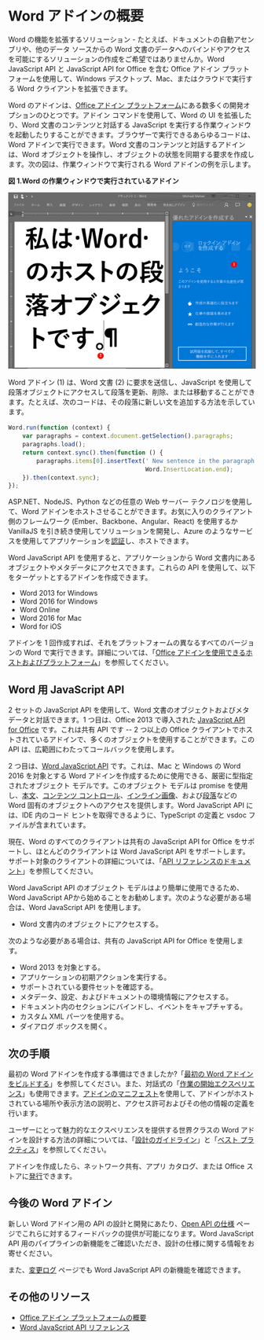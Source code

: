 
# <a name="word-add-ins-overview"></a>Word アドインの概要

Word の機能を拡張するソリューション - たとえば、ドキュメントの自動アセンブリや、他のデータ ソースからの Word 文書のデータへのバインドやアクセスを可能にするソリューションの作成をご希望ではありませんか。Word JavaScript API と JavaScript API for Office を含む Office アドイン プラットフォームを使用して、Windows デスクトップ、Mac、またはクラウドで実行する Word クライアントを拡張できます。

Word のアドインは、[Office アドイン プラットフォーム](../overview/office-add-ins.md)にある数多くの開発オプションのひとつです。アドイン コマンドを使用して、Word の UI を拡張したり、Word 文書のコンテンツと対話する JavaScript を実行する作業ウィンドウを起動したりすることができます。ブラウザーで実行できるあらゆるコードは、Word アドインで実行できます。Word 文書のコンテンツと対話するアドインは、Word オブジェクトを操作し、オブジェクトの状態を同期する要求を作成します。次の図は、作業ウィンドウで実行される Word アドインの例を示します。

**図 1.Word の作業ウィンドウで実行されているアドイン**

![Word の作業ウィンドウで実行されているアドイン](../../images/WordAddinShowHostClient.png)

Word アドイン (1) は、Word 文書 (2) に要求を送信し、JavaScript を使用して段落オブジェクトにアクセスして段落を更新、削除、または移動することができます。たとえば、次のコードは、その段落に新しい文を追加する方法を示しています。

```js
Word.run(function (context) {
    var paragraphs = context.document.getSelection().paragraphs;
    paragraphs.load();
    return context.sync().then(function () {
        paragraphs.items[0].insertText(' New sentence in the paragraph.',
                                       Word.InsertLocation.end);
    }).then(context.sync);
});

```

ASP.NET、NodeJS、Python などの任意の Web サーバー テクノロジを使用して、Word アドインをホストさせることができます。お気に入りのクライアント側のフレームワーク (Ember、Backbone、Angular、React) を使用するか VanillaJS を引き続き使用してソリューションを開発し、Azure のようなサービスを使用してアプリケーションを[認証](../develop/use-the-oauth-authorization-framework-in-an-office-add-in.md)し、ホストできます。

Word JavaScript API を使用すると、アプリケーションから Word 文書内にあるオブジェクトやメタデータにアクセスできます。これらの API を使用して、以下をターゲットとするアドインを作成できます。

* Word 2013 for Windows
* Word 2016 for Windows
* Word Online
* Word 2016 for Mac
* Word for iOS

アドインを 1 回作成すれば、それをプラットフォームの異なるすべてのバージョンの Word で実行できます。詳細については、「[Office アドインを使用できるホストおよびプラットフォーム](https://dev.office.com/add-in-availability)」を参照してください。

## <a name="javascript-apis-for-word"></a>Word 用 JavaScript API

2 セットの JavaScript API を使用して、Word 文書のオブジェクトおよびメタデータと対話できます。1 つ目は、Office 2013 で導入された [JavaScript API for Office](https://dev.office.com/reference/add-ins/javascript-api-for-office?product=word) です。これは共有 API です -- 2 つ以上の Office クライアントでホストされているアドインで、多くのオブジェクトを使用することができます。この API は、広範囲にわたってコールバックを使用します。 

2 つ目は、[Word JavaScript API](../../reference/word/word-add-ins-reference-overview.md) です。これは、Mac と Windows の Word 2016 を対象とする Word アドインを作成するために使用できる、厳密に型指定されたオブジェクト モデルです。このオブジェクト モデルは promise を使用し、[本文](../../reference/word/body.md)、[コンテンツ コントロール](../../reference/word/contentcontrol.md)、[インライン画像](../../reference/word/inlinepicture.md)、および[段落](../../reference/word/paragraph.md)などの Word 固有のオブジェクトへのアクセスを提供します。Word JavaScript API には、IDE 内のコード ヒントを取得できるように、TypeScript の定義と vsdoc ファイルが含まれています。

現在、Word のすべてのクライアントは共有の JavaScript API for Office をサポートし、ほとんどのクライアントは Word JavaScript API をサポートします。サポート対象のクライアントの詳細については、「[API リファレンスのドキュメント](https://dev.office.com/reference/add-ins/javascript-api-for-office?product=word)」を参照してください。

Word JavaScript API のオブジェクト モデルはより簡単に使用できるため、Word JavaScript APから始めることをお勧めします。次のような必要がある場合は、Word JavaScript API を使用します。

* Word 文書内のオブジェクトにアクセスする。

次のような必要がある場合は、共有の JavaScript API for Office を使用します。

* Word 2013 を対象とする。
* アプリケーションの初期アクションを実行する。
* サポートされている要件セットを確認する。
* メタデータ、設定、およびドキュメントの環境情報にアクセスする。
* ドキュメント内のセクションにバインドし、イベントをキャプチャする。
* カスタム XML パーツを使用する。
* ダイアログ ボックスを開く。

## <a name="next-steps"></a>次の手順

最初の Word アドインを作成する準備はできましたか?「[最初の Word アドインをビルドする](word-add-ins.md)」を参照してください。また、対話式の「[作業の開始エクスペリエンス](http://dev.office.com/getting-started/addins?product=Word)」も使用できます。[アドインのマニフェスト](../overview/add-in-manifests.md)を使用して、アドインがホストされている場所や表示方法の説明と、アクセス許可およびその他の情報の定義を行います。

ユーザーにとって魅力的なエクスペリエンスを提供する世界クラスの Word アドインを設計する方法の詳細については、「[設計のガイドライン](../design/add-in-design.md)」と「[ベスト プラクティス](../design/add-in-development-best-practices.md)」を参照してください。

アドインを作成したら、ネットワーク共有、アプリ カタログ、または Office ストアに[発行](../publish/publish.md)できます。

## <a name="what's-coming-up-for-word-add-ins?"></a>今後の Word アドイン

新しい Word アドイン用の API の設計と開発にあたり、[Open API の仕様](../../reference/openspec.md) ページでこれらに対するフィードバックの提供が可能になります。Word JavaScript API 用のパイプラインの新機能をご確認いただき、設計の仕様に関する情報をお寄せください。

また、[変更ログ](http://dev.office.com/changelog) ページでも Word JavaScript API の新機能を確認できます。

## <a name="additional-resources"></a>その他のリソース

* [Office アドイン プラットフォームの概要](../overview/office-add-ins.md)
* [Word JavaScript API リファレンス](../../reference/word/word-add-ins-reference-overview.md)


